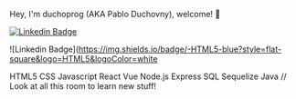  Hey, I'm duchoprog (AKA Pablo Duchovny), welcome! 👋

[![Linkedin Badge](https://img.shields.io/badge/-duchoprog-blue?style=flat-square&logo=Linkedin&logoColor=white&link=https://https://www.linkedin.com/in/pablo-l-duchovny/)](https://www.linkedin.com/in/pablo-l-duchovny/)

![Linkedin Badge](https://img.shields.io/badge/-HTML5-blue?style=flat-square&logo=HTML5&logoColor=white


<span class="know">HTML5</span>
                <span class="know">CSS</span>
                <span class="know">Javascript</span>
                <span class="know">React</span>
                <span class="know">Vue</span>
                <span class="know">Node.js</span>
                <span class="know">Express</span>
                <span class="know">SQL</span>
                <span class="know">Sequelize</span>
                <span class="know">Java</span>
                <span class="know">// Look</span>
                <span class="know">at</span>
                <span class="know">all</span>
                <span class="know">this</span>
                <span class="know">room</span>
                <span class="know">to</span>
                <span class="know">learn</span>
                <span class="know">new</span>
                <span class="know">stuff!</span>

